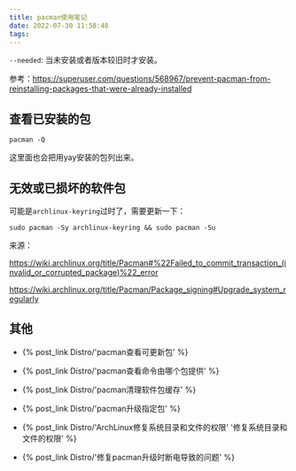 ```yaml
---
title: pacman使用笔记
date: 2022-07-30 11:58:48
tags:
---
```


`--needed`: 当未安装或者版本较旧时才安装。

参考：https://superuser.com/questions/568967/prevent-pacman-from-reinstalling-packages-that-were-already-installed

## 查看已安装的包

```shell
pacman -Q
```

这里面也会把用yay安装的包列出来。

## 无效或已损坏的软件包

可能是`archlinux-keyring`过时了，需要更新一下：

```shell
sudo pacman -Sy archlinux-keyring && sudo pacman -Su
```

来源：

<https://wiki.archlinux.org/title/Pacman#%22Failed_to_commit_transaction_(invalid_or_corrupted_package)%22_error>

<https://wiki.archlinux.org/title/Pacman/Package_signing#Upgrade_system_regularly>

## 其他

- {% post_link Distro/'pacman查看可更新包' %}

- {% post_link Distro/'pacman查看命令由哪个包提供' %}

- {% post_link Distro/'pacman清理软件包缓存' %}

- {% post_link Distro/'pacman升级指定包' %}

- {% post_link Distro/'ArchLinux修复系统目录和文件的权限' '修复系统目录和文件的权限' %}

- {% post_link Distro/'修复pacman升级时断电导致的问题' %}
